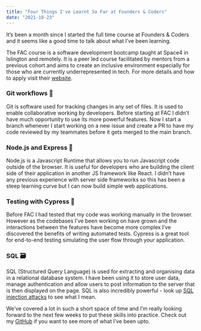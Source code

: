 ```yaml
---
title: "Four Things I've Learnt So Far at Founders & Coders"
date: "2021-10-23"
---
```


It’s been a month since I started the full time course at Founders & Coders and it seems like a good time to talk about what I’ve been learning.

The FAC course is a software development bootcamp taught at Space4 in Islington and remotely. It is a peer led course facilitated by mentors from a previous cohort and aims to create an inclusive environment especially for those who are currently underrepresented in tech. For more details and how to apply visit their [website](https://www.foundersandcoders.com/apply/).

### Git workflows 🔨

Git is software used for tracking changes in any set of files. It is used to enable collaborative working by developers. Before starting at FAC I didn’t have much opportunity to use its more powerful features. Now I start a branch whenever I start working on a new issue and create a PR to have my code reviewed by my teammates before it gets merged to the main branch.

### Node.js and Express 🚀

Node.js is a Javascript Runtime that allows you to run Javascript code outside of the browser. It is useful for developers who are building the client side of their application in another JS framework like React. I didn’t have any previous experience with server side frameworks so this has been a steep learning curve but I can now build simple web applications.

### Testing with Cypress 🧪

Before FAC I had tested that my code was working manually in the browser. However as the codebases I’ve been working on have grown and the interactions between the features have become more complex I’ve discovered the benefits of writing automated tests. Cypress is a great tool for end-to-end testing simulating the user flow through your application.

### SQL 🗃️

SQL (Structured Query Language) is used for extracting and organising data in a relational database system. I have been using it to store user data, manage authentication and allow users to post information to the server that is then displayed on the page. SQL is also incredibly powerful - look up [SQL injection attacks](https://portswigger.net/web-security/sql-injection) to see what I mean.

We’ve covered a lot in such a short space of time and I’m really looking forward to the next few weeks to put these skills into practice. Check out my [GitHub](https://github.com/Moggach) if you want to see more of what I’ve been upto.

